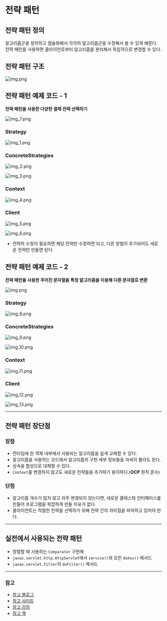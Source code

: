 # 전략 패턴

## 전략 패턴 정의

알고리즘군을 정의하고 캡슐화해서 각각의 알고리즘군을 수정해서 쓸 수 있게 해준다. 전략 패턴을 사용하면
클라이언로부터 알고리즘을 분리해서 독립적으로 변경할 수 있다.

## 전략 패턴 구조

![img.png](image/img.png)

## 전략 패턴 예제 코드 - 1

**전략 패턴을 사용한 다양한 결제 전략 선택하기**

![img_7.png](image/img_7.png)

### Strategy

![img_1.png](image/img_1.png)

### ConcreteStrategies

![img_2.png](image/img_2.png)

![img_3.png](image/img_3.png)

### Context

![img_4.png](image/img_4.png)

### Client

![img_5.png](image/img_5.png)

![img_6.png](image/img_6.png)

- 전략의 수정이 필요하면 해당 전략만 수정하면 되고, 다른 방법이 추가되어도 새로운 전략만 만들면 된다.

## 전략 패턴 예제 코드 - 2

**전략 패턴을 사용한 주어진 문자열을 특정 알고리즘을 이용해 다른 문자열로 변환**

![img.png](image/img_15.png)

### Strategy

![img_8.png](image/img_8.png)

### ConcreteStrategies

![img_9.png](image/img_9.png)

![img_10.png](image/img_10.png)

### Context

![img_11.png](image/img_11.png)

### Client

![img_12.png](image/img_12.png)

![img_13.png](image/img_13.png)

---

## 전략 패턴 장단점

### 장점

- 런타임에 한 객체 내부에서 사용되는 알고리즘을 쉽게 교체할 수 있다.
- 알고리즘을 사용하는 코드에서 알고리즘의 구현 세부 정보들을 자세히 몰라도 된다.
- 상속을 합성으로 대체할 수 있다.
- `Context`를 변경하지 않고도 새로운 전략들을 추가하기 용이하다.(**OCP** 원칙 준수)

### 단점

- 알고리즘 개수가 많지 않고 자주 변경되지 않는다면, 새로운 클래스와 인터페이스를 만들어
프로그램을 복잡하게 만들 이유가 없다.
- 클라이언트는 적절한 전략을 선택하기 위해 전략 간의 차이점을 파악하고 있어야 한다.

---

## 실전에서 사용되는 전략 패턴

- 정렬할 때 사용하는 `Comparator` 구현체
- `javax.servlet.http.HttpServlet`에서 `service()`와 모든 `doXxx()` 메서드
- `javax.servlet.Filter`의 `doFilter()` 메서드

---

### 참고

- [참고 블로그](https://inpa.tistory.com/entry/GOF-%F0%9F%92%A0-%EC%A0%84%EB%9E%B5Strategy-%ED%8C%A8%ED%84%B4-%EC%A0%9C%EB%8C%80%EB%A1%9C-%EB%B0%B0%EC%9B%8C%EB%B3%B4%EC%9E%90#%EC%8B%A4%EB%AC%B4%EC%97%90%EC%84%9C_%EC%B0%BE%EC%95%84%EB%B3%B4%EB%8A%94_strategy_%ED%8C%A8%ED%84%B4)
- [참고 사이트](https://refactoring.guru/ko/design-patterns/strategy)
- [참고 강의](https://www.inflearn.com/course/%EA%B0%9D%EC%B2%B4%EC%A7%80%ED%96%A5-%EB%94%94%EC%9E%90%EC%9D%B8-%ED%8C%A8%ED%84%B4-%EC%96%84%EC%BD%94/dashboard)
- [참고 책](https://www.yes24.com/Product/Goods/108192370)